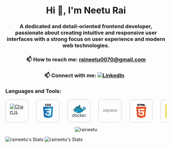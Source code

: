 <h1 align="center">Hi 👋, I'm Neetu Rai</h1>
<h3 align="center">
  A dedicated and detail-oriented frontend developer, passionate about creating intuitive and responsive user interfaces with a strong focus on user experience and modern web technologies.
</h3>

<h3 align="center">📫 How to reach me: <a href="mailto:raineetu0070@gmail.com">raineetu0070@gmail.com</a></h3>

<h3 align="center">📫 Connect with me: <a href="https://www.linkedin.com/in/neetu-rai-6a073b321/" target="_blank" rel="noopener noreferrer">
    <img src="https://raw.githubusercontent.com/rahuldkjain/github-profile-readme-generator/master/src/images/icons/Social/linked-in-alt.svg" alt="LinkedIn" height="30" width="40" style="margin-right: 10px;"/>
  </a></h3>

<h3 align="left">Languages and Tools:</h3>
<div style="display: flex; flex-direction: row; flex-wrap: nowrap; gap: 25px; align-items: center; overflow-x: auto;">
  <a href="https://www.chartjs.org" target="_blank" rel="noopener noreferrer">
    <div style="width: 70px; height: 70px; border: 1px solid #ccc; display: flex; justify-content: center; align-items: center; border-radius: 10px;">
      <img src="https://www.chartjs.org/media/logo-title.svg" alt="Chart.js" style="width: 45px; height: 45px;" />
    </div>
  </a>

  <a href="https://www.w3schools.com/css/" target="_blank" rel="noopener noreferrer">
    <div style="width: 70px; height: 70px; border: 1px solid #ccc; display: flex; justify-content: center; align-items: center; border-radius: 10px;">
      <img src="https://raw.githubusercontent.com/devicons/devicon/master/icons/css3/css3-original-wordmark.svg" alt="CSS3" style="width: 45px; height: 45px;" />
    </div>
  </a>

  <a href="https://www.docker.com/" target="_blank" rel="noopener noreferrer">
    <div style="width: 70px; height: 70px; border: 1px solid #ccc; display: flex; justify-content: center; align-items: center; border-radius: 10px;">
      <img src="https://raw.githubusercontent.com/devicons/devicon/master/icons/docker/docker-original-wordmark.svg" alt="Docker" style="width: 45px; height: 45px;" />
    </div>
  </a>

  <a href="https://expressjs.com" target="_blank" rel="noopener noreferrer">
    <div style="width: 70px; height: 70px; border: 1px solid #ccc; display: flex; justify-content: center; align-items: center; border-radius: 10px;">
      <img src="https://raw.githubusercontent.com/devicons/devicon/master/icons/express/express-original-wordmark.svg" alt="Express" style="width: 45px; height: 45px;" />
    </div>
  </a>

  <a href="https://www.w3.org/html/" target="_blank" rel="noopener noreferrer">
    <div style="width: 70px; height: 70px; border: 1px solid #ccc; display: flex; justify-content: center; align-items: center; border-radius: 10px;">
      <img src="https://raw.githubusercontent.com/devicons/devicon/master/icons/html5/html5-original-wordmark.svg" alt="HTML5" style="width: 45px; height: 45px;" />
    </div>
  </a>

  <a href="https://developer.mozilla.org/en-US/docs/Web/JavaScript" target="_blank" rel="noopener noreferrer">
    <div style="width: 70px; height: 70px; border: 1px solid #ccc; display: flex; justify-content: center; align-items: center; border-radius: 10px;">
      <img src="https://raw.githubusercontent.com/devicons/devicon/master/icons/javascript/javascript-original.svg" alt="JavaScript" style="width: 45px; height: 45px;" />
    </div>
  </a>

  <a href="https://www.mongodb.com/" target="_blank" rel="noopener noreferrer">
    <div style="width: 70px; height: 70px; border: 1px solid #ccc; display: flex; justify-content: center; align-items: center; border-radius: 10px;">
      <img src="https://raw.githubusercontent.com/devicons/devicon/master/icons/mongodb/mongodb-original-wordmark.svg" alt="MongoDB" style="width: 45px; height: 45px;" />
    </div>
  </a>

  <a href="https://www.mysql.com/" target="_blank" rel="noopener noreferrer">
    <div style="width: 70px; height: 70px; border: 1px solid #ccc; display: flex; justify-content: center; align-items: center; border-radius: 10px;">
      <img src="https://raw.githubusercontent.com/devicons/devicon/master/icons/mysql/mysql-original-wordmark.svg" alt="MySQL" style="width: 45px; height: 45px;" />
    </div>
  </a>

  <a href="https://nextjs.org/" target="_blank" rel="noopener noreferrer">
    <div style="width: 70px; height: 70px; border: 1px solid #ccc; display: flex; justify-content: center; align-items: center; border-radius: 10px;">
      <img src="https://cdn.worldvectorlogo.com/logos/nextjs-2.svg" alt="Next.js" style="width: 45px; height: 45px;" />
    </div>
  </a>

  <a href="https://nodejs.org" target="_blank" rel="noopener noreferrer">
    <div style="width: 70px; height: 70px; border: 1px solid #ccc; display: flex; justify-content: center; align-items: center; border-radius: 10px;">
      <img src="https://raw.githubusercontent.com/devicons/devicon/master/icons/nodejs/nodejs-original-wordmark.svg" alt="Node.js" style="width: 45px; height: 45px;" />
    </div>
  </a>

  <a href="https://www.postgresql.org" target="_blank" rel="noopener noreferrer">
    <div style="width: 70px; height: 70px; border: 1px solid #ccc; display: flex; justify-content: center; align-items: center; border-radius: 10px;">
      <img src="https://raw.githubusercontent.com/devicons/devicon/master/icons/postgresql/postgresql-original-wordmark.svg" alt="PostgreSQL" style="width: 45px; height: 45px;" />
    </div>
  </a>

  <a href="https://reactjs.org/" target="_blank" rel="noopener noreferrer">
    <div style="width: 70px; height: 70px; border: 1px solid #ccc; display: flex; justify-content: center; align-items: center; border-radius: 10px;">
      <img src="https://raw.githubusercontent.com/devicons/devicon/master/icons/react/react-original-wordmark.svg" alt="React" style="width: 45px; height: 45px;" />
    </div>
  </a>

  <a href="https://redux.js.org" target="_blank" rel="noopener noreferrer">
    <div style="width: 70px; height: 70px; border: 1px solid #ccc; display: flex; justify-content: center; align-items: center; border-radius: 10px;">
      <img src="https://raw.githubusercontent.com/devicons/devicon/master/icons/redux/redux-original.svg" alt="Redux" style="width: 45px; height: 45px;" />
    </div>
  </a>

  <a href="https://sass-lang.com" target="_blank" rel="noopener noreferrer">
    <div style="width: 70px; height: 70px; border: 1px solid #ccc; display: flex; justify-content: center; align-items: center; border-radius: 10px;">
      <img src="https://raw.githubusercontent.com/devicons/devicon/master/icons/sass/sass-original.svg" alt="Sass" style="width: 45px; height: 45px;" />
    </div>
  </a>

  <a href="https://tailwindcss.com/" target="_blank" rel="noopener noreferrer">
    <div style="width: 70px; height: 70px; border: 1px solid #ccc; display: flex; justify-content: center; align-items: center; border-radius: 10px;">
      <img src="https://www.vectorlogo.zone/logos/tailwindcss/tailwindcss-icon.svg" alt="Tailwind CSS" style="width: 45px; height: 45px;" />
    </div>
  </a>

  <a href="https://www.typescriptlang.org/" target="_blank" rel="noopener noreferrer">
    <div style="width: 70px; height: 70px; border: 1px solid #ccc; display: flex; justify-content: center; align-items: center; border-radius: 10px;">
      <img src="https://raw.githubusercontent.com/devicons/devicon/master/icons/typescript/typescript-original.svg" alt="TypeScript" style="width: 45px; height: 45px;" />
    </div>
  </a>
</div>


<p align="center">
  <img src="https://github-readme-stats.vercel.app/api/top-langs?username=raineetu&show_icons=true&locale=en&layout=compact" alt="raineetu" />
</p>

![raineetu's Stats](https://github-readme-stats.vercel.app/api?username=raineetu&theme=dark&show_icons=true&hide_border=true&count_private=true)
![raineetu's Stats](https://github-readme-stats.vercel.app/api?username=raineetu&theme=default&show_icons=true&hide_border=true&count_private=true)
